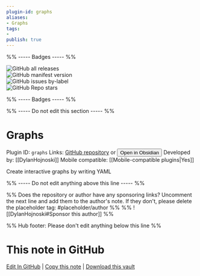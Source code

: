 ```yaml
---
plugin-id: graphs
aliases:
- Graphs
tags: 
- 
publish: true
---
```


%% ----- Badges ----- %%

![GitHub all releases](https://img.shields.io/github/downloads/DylanHojnoski/obsidian-graphs/total?color=573E7A&logo=github&style=for-the-badge)   
![GitHub manifest version](https://img.shields.io/github/manifest-json/v/DylanHojnoski/obsidian-graphs?color=573E7A&logo=github&style=for-the-badge)   
![GitHub issues by-label](https://img.shields.io/github/issues/DylanHojnoski/obsidian-graphs/help%20wanted?color=573E7A&logo=github&style=for-the-badge)   
![GitHub Repo stars](https://img.shields.io/github/stars/DylanHojnoski/obsidian-graphs?color=573E7A&logo=github&style=for-the-badge)

%% ----- Badges ----- %%

%% ----- Do not edit this section ----- %%

# Graphs

Plugin ID: `graphs`
Links: [GitHub repository](https://github.com/DylanHojnoski/obsidian-graphs) or [<button id=HH>Open in Obsidian</button>](obsidian://show-plugin?id=graphs)
Developed by: [[DylanHojnoski]]
Mobile compatible: [[Mobile-compatible plugins|Yes]]

Create interactive graphs by writing YAML

%% ----- Do not edit anything above this line ----- %% 

%% Does the repository or author have any sponsoring links? Uncomment the next line and add them to the author's note. If they don't, please delete the placeholder tag: #placeholder/author %%
%% ![[DylanHojnoski#Sponsor this author]] %%

%% Hub footer: Please don't edit anything below this line %%

# This note in GitHub

<span class="git-footer">[Edit In GitHub](https://github.dev/obsidian-community/obsidian-hub/blob/main/02%20-%20Community%20Expansions/02.05%20All%20Community%20Expansions/Plugins/graphs.md "git-hub-edit-note") | [Copy this note](https://raw.githubusercontent.com/obsidian-community/obsidian-hub/main/02%20-%20Community%20Expansions/02.05%20All%20Community%20Expansions/Plugins/graphs.md "git-hub-copy-note") | [Download this vault](https://github.com/obsidian-community/obsidian-hub/archive/refs/heads/main.zip "git-hub-download-vault") </span>
